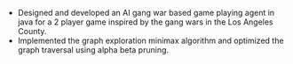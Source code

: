 - Designed and developed an AI gang war based game playing agent in java for a 2 player game inspired by the gang wars in the Los Angeles County. 
- Implemented the graph exploration minimax algorithm and optimized the graph traversal using alpha beta pruning.
